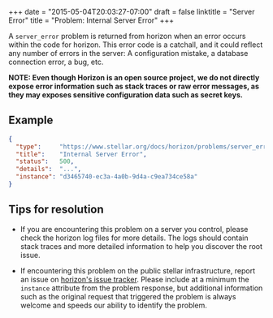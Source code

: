 +++
date      = "2015-05-04T20:03:27-07:00"
draft     = false
linktitle = "Server Error"
title     = "Problem: Internal Server Error"
+++

A `server_error` problem is returned from horizon when an error occurs within
the code for horizon.  This error code is a catchall, and it could reflect any
number of errors in the server:  A configuration mistake, a database connection
error, a bug, etc.  

**NOTE: Even though Horizon is an open source project, we do not directly expose error information such as stack traces or raw error messages, as they may exposes sensitive configuration data such as secret keys.** 

## Example

```json
{
  "type":     "https://www.stellar.org/docs/horizon/problems/server_error",
  "title":    "Internal Server Error",
  "status":   500,
  "details":  "...",
  "instance": "d3465740-ec3a-4a0b-9d4a-c9ea734ce58a"
}
```

## Tips for resolution

- If you are encountering this problem on a server you control, please check the
  horizon log files for more details.  The logs should contain stack traces and
  more detailed information to help you discover the root issue.

- If encountering this problem on the public stellar infrastructure, report an
  issue on [horizon's issue tracker](#).  Please include at a minimum the
  `instance`   attribute from the problem response, but additional information
  such as the original request that triggered the problem is always welcome and
  speeds our ability to identify the problem.

